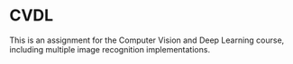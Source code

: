 # CVDL
This is an assignment for the Computer Vision and Deep Learning course, including multiple image recognition implementations.
